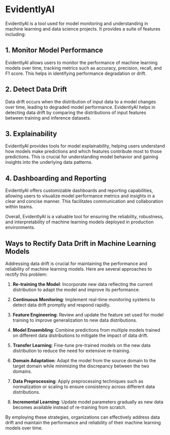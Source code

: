 # EvidentlyAI

EvidentlyAI is a tool used for model monitoring and understanding in machine learning and data science projects. It provides a suite of features including:

## 1. Monitor Model Performance
EvidentlyAI allows users to monitor the performance of machine learning models over time, tracking metrics such as accuracy, precision, recall, and F1 score. This helps in identifying performance degradation or drift.

## 2. Detect Data Drift
Data drift occurs when the distribution of input data to a model changes over time, leading to degraded model performance. EvidentlyAI helps in detecting data drift by comparing the distributions of input features between training and inference datasets.

## 3. Explainability
EvidentlyAI provides tools for model explainability, helping users understand how models make predictions and which features contribute most to those predictions. This is crucial for understanding model behavior and gaining insights into the underlying data patterns.

## 4. Dashboarding and Reporting
EvidentlyAI offers customizable dashboards and reporting capabilities, allowing users to visualize model performance metrics and insights in a clear and concise manner. This facilitates communication and collaboration within teams.

Overall, EvidentlyAI is a valuable tool for ensuring the reliability, robustness, and interpretability of machine learning models deployed in production environments.


## Ways to Rectify Data Drift in Machine Learning Models

Addressing data drift is crucial for maintaining the performance and reliability of machine learning models. Here are several approaches to rectify this problem:

1. **Re-training the Model**: Incorporate new data reflecting the current distribution to adapt the model and improve its performance.

2. **Continuous Monitoring**: Implement real-time monitoring systems to detect data drift promptly and respond rapidly.

3. **Feature Engineering**: Review and update the feature set used for model training to improve generalization to new data distributions.

4. **Model Ensembling**: Combine predictions from multiple models trained on different data distributions to mitigate the impact of data drift.

5. **Transfer Learning**: Fine-tune pre-trained models on the new data distribution to reduce the need for extensive re-training.

6. **Domain Adaptation**: Adapt the model from the source domain to the target domain while minimizing the discrepancy between the two domains.

7. **Data Preprocessing**: Apply preprocessing techniques such as normalization or scaling to ensure consistency across different data distributions.

8. **Incremental Learning**: Update model parameters gradually as new data becomes available instead of re-training from scratch.

By employing these strategies, organizations can effectively address data drift and maintain the performance and reliability of their machine learning models over time.
